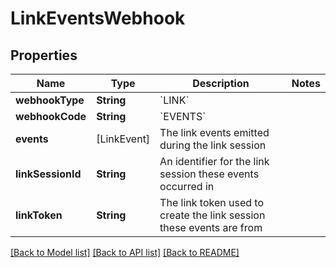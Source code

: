 # LinkEventsWebhook

## Properties
Name | Type | Description | Notes
------------ | ------------- | ------------- | -------------
**webhookType** | **String** | &#x60;LINK&#x60; | 
**webhookCode** | **String** | &#x60;EVENTS&#x60; | 
**events** | [LinkEvent] | The link events emitted during the link session | 
**linkSessionId** | **String** | An identifier for the link session these events occurred in | 
**linkToken** | **String** | The link token used to create the link session these events are from | 

[[Back to Model list]](../README.md#documentation-for-models) [[Back to API list]](../README.md#documentation-for-api-endpoints) [[Back to README]](../README.md)


